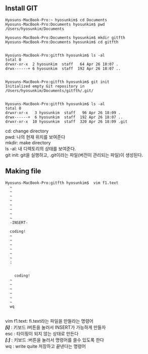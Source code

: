 ## Install GIT

```
Hyosuns-MacBook-Pro:~ hyosunkim$ cd Documents
Hyosuns-MacBook-Pro:Documents hyosunkim$ pwd
/Users/hyosunkim/Documents

Hyosuns-MacBook-Pro:Documents hyosunkim$ mkdir gitfth
Hyosuns-MacBook-Pro:Documents hyosunkim$ cd gitfth


Hyosuns-MacBook-Pro:gitfth hyosunkim$ ls -al
total 0
drwxr-xr-x  2 hyosunkim  staff   64 Apr 26 18:07 .
drwx------+ 6 hyosunkim  staff  192 Apr 26 18:07 ..


Hyosuns-MacBook-Pro:gitfth hyosunkim$ git init
Initialized empty Git repository in /Users/hyosunkim/Documents/gitfth/.git/


Hyosuns-MacBook-Pro:gitfth hyosunkim$ ls -al
total 0
drwxr-xr-x   3 hyosunkim  staff   96 Apr 26 18:09 .
drwx------+  6 hyosunkim  staff  192 Apr 26 18:07 ..
drwxr-xr-x  10 hyosunkim  staff  320 Apr 26 18:09 .git

```
cd: change directory <br>
pwd: 나의 현재 위치를 보여준다 <br>
mkdir: make directory <br>
ls -al: 내 디렉토리의 상태를 보여준다. <br>
git init: git을 실행하고, .git이라는 파일(버전이 관리되는 파일)이 생성된다. <br>

## Making file
```
Hyosuns-MacBook-Pro:gitfth hyosunkim$  vim f1.text
  ~
  ~
  ~
  ~
  ~
  ~
  ~
  ~
  -INSERT-
  
  coding!
  ~
  ~
  ~
  ~
  ~
  ~
  :
  
  
    coding!
  ~
  ~
  ~
  ~
  ~
  ~
  wq
  
```
vim f1.text: fi.text라는 파일을 만들라는 명령어 <br>
***[i]*** : 키보드 i버튼을 눌러서 INSERT가 가능하게 만들자 <br>
esc : 타이핑이 되지 않는 상태로 만든다 <br>
***[:]*** : 키보드 :버튼을 눌러서 명령어를 쓸수 있도록 한다 <br>
wq : write quite 저장하고 끝낸다는 명령어 <br>
